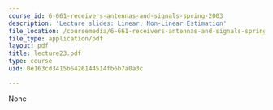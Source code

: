 ```yaml
---
course_id: 6-661-receivers-antennas-and-signals-spring-2003
description: 'Lecture slides: Linear, Non-Linear Estimation'
file_location: /coursemedia/6-661-receivers-antennas-and-signals-spring-2003/0e163cd3415b6426144514fb6b7a0a3c_lecture23.pdf
file_type: application/pdf
layout: pdf
title: lecture23.pdf
type: course
uid: 0e163cd3415b6426144514fb6b7a0a3c

---
```

None